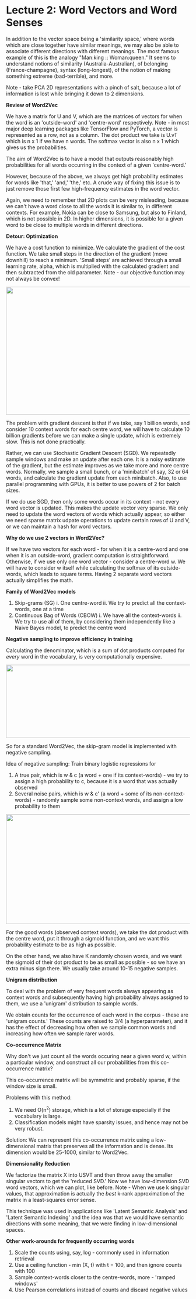# Lecture 2: Word Vectors and Word Senses

In addition to the vector space being a 'similarity space,' where words which are close together have similar meanings, we may also be able to associate different directions with different meanings. The most famous example of this is the analogy "Man:king :: Woman:queen." It seems to understand notions of similarity (Australia-Australian), of belonging (France-champagne), syntax (long-longest), of the notion of making something extreme (bad-terrible), and more.

Note - take PCA 2D representations with a pinch of salt, because a lot of information is lost while bringing it down to 2 dimensions.

**Review of Word2Vec**

We have a matrix for U and V, which are the matrices of vectors for when the word is an 'outside-word' and 'centre-word' respectively. Note - in most major deep learning packages like TensorFlow and PyTorch, a vector is represented as a row, not as a column. The dot product we take is U.vT which is n x 1 if we have n words. The softmax vector is also n x 1 which gives us the probabilities.

The aim of Word2Vec is to have a model that outputs reasonably high probabilities for all words occurring in the context of a given 'centre-word.'

However, because of the above, we always get high probability estimates for words like 'that,' 'and,' 'the,' etc. A crude way of fixing this issue is to just remove those first few high-frequency estimates in the word vector.

Again, we need to remember that 2D plots can be very misleading, because we can't have a word close to all the words it is similar to, in different contexts. For example, Nokia can be close to Samsung, but also to Finland, which is not possible in 2D. In higher dimensions, it is possible for a given word to be close to multiple words in different directions.

**Detour: Optimization**

We have a cost function to minimize. We calculate the gradient of the cost function. We take small steps in the direction of the gradient (move downhill) to reach a minimum. 'Small steps' are achieved through a small learning rate, alpha, which is multiplied with the calculated gradient and then subtracted from the old parameter. Note - our objective function may not always be convex!

<p align="center">
  <img width="550" height="350" src="https://user-images.githubusercontent.com/21968647/64314668-a5643d80-cf64-11e9-99e5-34c21a6235fc.png">
</p>

The problem with gradient descent is that if we take, say 1 billion words, and consider 10 context words for each centre word, we will have to calculate 10 billion gradients before we can make a single update, which is extremely slow. This is not done practically.

Rather, we can use Stochastic Gradient Descent (SGD). We repeatedly sample windows and make an update after each one. It is a noisy estimate of the gradient, but the estimate improves as we take more and more centre words. Normally, we sample a small bunch, or a 'minibatch' of say, 32 or 64 words, and calculate the gradient update from each minibatch. Also, to use parallel programming with GPUs, it is better to use powers of 2 for batch sizes.

If we do use SGD, then only some words occur in its context - not every word vector is updated. This makes the update vector very sparse. We only need to update the word vectors of words which actually appear, so either we need sparse matrix udpate operations to update certain rows of U and V, or we can maintain a hash for word vectors.

**Why do we use 2 vectors in Word2Vec?**

If we have two vectors for each word - for when it is a centre-word and one when it is an outside-word, gradient computation is straightforward. Otherwise, if we use only one word vector - consider a centre-word w. We will have to consider w itself while calculating the softmax of its outside-words, which leads to square terms. Having 2 separate word vectors actually simplifies the math.

**Family of Word2Vec models**

1. Skip-grams (SG)
    i. One centre-word
    ii. We try to predict all the context-words, one at a time
2. Continuous Bag of Words (CBOW)
    i. We have all the context-words
    ii. We try to use all of them, by considering them independently like a Naive Bayes model, to predict the centre word
    
**Negative sampling to improve efficiency in training**

Calculating the denominator, which is a sum of dot products computed for *every* word in the vocabulary, is very computationally expensive.

<p align="center">
  <img width="700" height="200" src="https://user-images.githubusercontent.com/21968647/64316195-f70ec700-cf68-11e9-802f-3e65f2cc208f.png">
</p>

So for a standard Word2Vec, the skip-gram model is implemented with negative sampling.

Idea of negative sampling: Train binary logistic regressions for 
1. A true pair, which is w & c (a word + one if its context-words) - we try to assign a high probability to c, because it is a word that was actually observed
2. Several noise pairs, which is w & c' (a word + some of its non-context-words) - randomly sample some non-context words, and assign a low probability to them

<p align="center">
  <img width="600" height="300" src="https://user-images.githubusercontent.com/21968647/64381767-cb332600-cfe8-11e9-8b58-d5481265d691.png">
</p>

For the good words (observed context words), we take the dot product with the centre word, put it through a sigmoid function, and we want this probability estimate to be as high as possible.

On the other hand, we also have K randomly chosen words, and we want the sigmoid of their dot product to be as small as possible - so we have an extra minus sign there. We usually take around 10-15 negative samples. 

**Unigram distribution**

To deal with the problem of very frequent words always appearing as context words and subsequently having high probability always assigned to them, we use a 'unigram' distribution to sample words. 

We obtain counts for the occurrence of each word in the corpus - these are 'unigram counts.' These counts are raised to 3/4  (a hyperparameter), and it has the effect of decreasing how often we sample common words and increasing how often we sample rarer words. 

**Co-occurrence Matrix**

Why don't we just count all the words occuring near a given word w, within a particular window, and construct all our probabilities from this co-occurrence matrix?

This co-occurrence matrix will be symmetric and probably sparse, if the window size is small.

Problems with this method:
1. We need O(n<sup>2</sup>) storage, which is a lot of storage especially if the vocabulary is large.
2. Classification models might have sparsity issues, and hence may not be very robust.
    
Solution: We can represent this co-occurrence matrix using a low-dimensional matrix that preserves all the information and is dense. Its dimension would be 25-1000, similar to Word2Vec.

**Dimensionality Reduction**

We factorize the matrix X into USVT and then throw away the smaller singular vectors to get the 'reduced SVD.' Now we have low-dimension SVD word vectors, which we can plot, like before. Note - When we use k singular values, that approximation is actually the *best* k-rank approximation of the matrix in a least-squares error sense. 

This technique was used in applications like 'Latent Semantic Analysis' and 'Latent Semantic Indexing' and the idea was that we would have semantic directions with some meaning, that we were finding in low-dimensional spaces.

**Other work-arounds for frequently occurring words**

1. Scale the counts using, say, log - commonly used in information retrieval
2. Use a ceiling function - min (X, t) with t = 100, and then ignore counts with 100
3. Sample context-words closer to the centre-words, more - 'ramped windows'
4. Use Pearson correlations instead of counts and discard negative values





    

    








